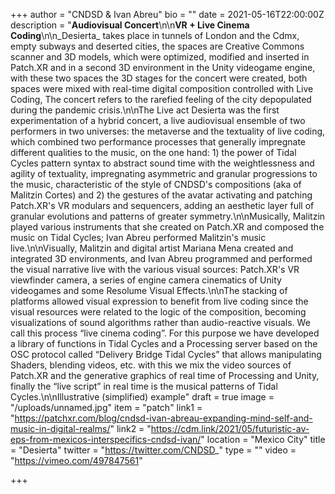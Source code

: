 +++
author = "CNDSD & Ivan Abreu"
bio = ""
date = 2021-05-16T22:00:00Z
description = "**Audiovisual Concert**\n\n**VR + Live Cinema Coding**\n\n_Desierta_ takes place in tunnels of London and the Cdmx, empty subways and deserted cities, the spaces are Creative Commons scanner and 3D models, which were optimized, modified and inserted in Patch.XR and in a second 3D environment in the Unity videogame engine, with these two spaces the 3D stages for the concert were created, both spaces were mixed with real-time digital composition controlled with Live Coding, The concert refers to the rarefied feeling of the city depopulated during the pandemic crisis.\n\nThe Live act Desierta was the first experimentation of a hybrid concert, a live audiovisual ensemble of two performers in two universes: the metaverse and the textuality of live coding, which combined two performance processes that generally impregnate different qualities to the music, on the one hand: 1) the power of Tidal Cycles pattern syntax to abstract sound time with the weightlessness and agility of textuality, impregnating asymmetric and granular progressions to the music, characteristic of the style of CNDSD's compositions (aka of Malitzin Cortes) and 2) the gestures of the avatar activating and patching Patch.XR's VR modulars and sequencers, adding an aesthetic layer full of granular evolutions and patterns of greater symmetry.\n\nMusically, Malitzin played various instruments that she created on Patch.XR and composed the music on Tidal Cycles; Ivan Abreu performed Malitzin's music live.\n\nVisually, Malitzin and digital artist Mariana Mena created and integrated 3D environments, and Ivan Abreu programmed and performed the visual narrative live with the various visual sources: Patch.XR's VR viewfinder camera, a series of engine camera cinematics of Unity videogames and some Resolume Visual Effects.\n\nThe stacking of platforms allowed visual expression to benefit from live coding since the visual resources were related to the logic of the composition, becoming visualizations of sound algorithms rather than audio-reactive visuals. We call this process “live cinema coding”. For this purpose we have developed a library of functions in Tidal Cycles and a Processing server based on the OSC protocol called “Delivery Bridge Tidal Cycles” that allows manipulating Shaders, blending videos, etc. with this we mix the video sources of Patch.XR and the generative graphics of real time of Processing and Unity, finally the “live script” in real time is the musical patterns of Tidal Cycles.\n\nIllustrative (simplified) example"
draft = true
image = "/uploads/unnamed.jpg"
item = "patch"
link1 = "https://patchxr.com/blog/cndsd-ivan-abreau-expanding-mind-self-and-music-in-digital-realms/"
link2 = "https://cdm.link/2021/05/futuristic-av-eps-from-mexicos-interspecifics-cndsd-ivan/"
location = "Mexico City"
title = "Desierta"
twitter = "https://twitter.com/CNDSD_"
type = ""
video = "https://vimeo.com/497847561"

+++

